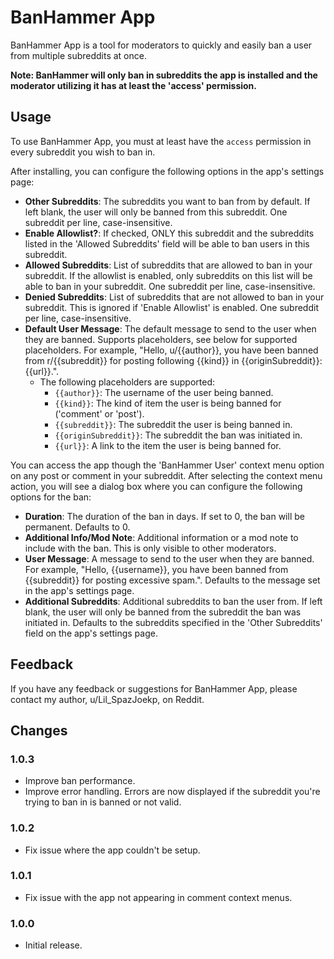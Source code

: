 # BanHammer App

BanHammer App is a tool for moderators to quickly and easily ban a user from multiple subreddits at once.

**Note: BanHammer will only ban in subreddits the app is installed and the moderator utilizing it has at least the
'access' permission.**

## Usage

To use BanHammer App, you must at least have the `access` permission in every subreddit you wish to ban in.

After installing, you can configure the following options in the app's settings page:

- **Other Subreddits**: The subreddits you want to ban from by default. If left blank, the user will only be banned from
  this subreddit. One subreddit per line, case-insensitive.
- **Enable Allowlist?**: If checked, ONLY this subreddit and the subreddits listed in the 'Allowed Subreddits' field
  will be able to ban users in this subreddit.
- **Allowed Subreddits**: List of subreddits that are allowed to ban in your subreddit. If the allowlist is enabled,
  only subreddits on this list will be able to ban in your subreddit. One subreddit per line, case-insensitive.
- **Denied Subreddits**: List of subreddits that are not allowed to ban in your subreddit. This is ignored if 'Enable
  Allowlist' is enabled. One subreddit per line, case-insensitive.
- **Default User Message**: The default message to send to the user when they are banned. Supports placeholders, see
  below for supported placeholders. For example, "Hello, u/{{author}}, you have been banned from r/{{subreddit}} for
  posting following {{kind}} in {{originSubreddit}}: {{url}}.".
    - The following placeholders are supported:
        - `{{author}}`: The username of the user being banned.
        - `{{kind}}`: The kind of item the user is being banned for ('comment' or 'post').
        - `{{subreddit}}`: The subreddit the user is being banned in.
        - `{{originSubreddit}}`: The subreddit the ban was initiated in.
        - `{{url}}`: A link to the item the user is being banned for.

You can access the app though the 'BanHammer User' context menu option on any post or comment in your subreddit. After
selecting the context menu action, you will see a dialog box where you can configure the following options for the ban:

- **Duration**: The duration of the ban in days. If set to 0, the ban will be permanent. Defaults to 0.
- **Additional Info/Mod Note**: Additional information or a mod note to include with the ban. This is only visible to
  other moderators.
- **User Message**: A message to send to the user when they are banned. For example, "Hello, {{username}}, you have been
  banned from {{subreddit}} for posting excessive spam.". Defaults to the message set in the app's settings page.
- **Additional Subreddits**: Additional subreddits to ban the user from. If left blank, the user will only be banned
  from the subreddit the ban was initiated in. Defaults to the subreddits specified in the 'Other Subreddits' field on
  the app's settings page.

## Feedback

If you have any feedback or suggestions for BanHammer App, please contact my author, u/Lil_SpazJoekp, on Reddit.

## Changes

### 1.0.3

- Improve ban performance.
- Improve error handling. Errors are now displayed if the subreddit you're trying to ban in is banned or not valid.

### 1.0.2

- Fix issue where the app couldn't be setup.

### 1.0.1

- Fix issue with the app not appearing in comment context menus.

### 1.0.0

- Initial release.
